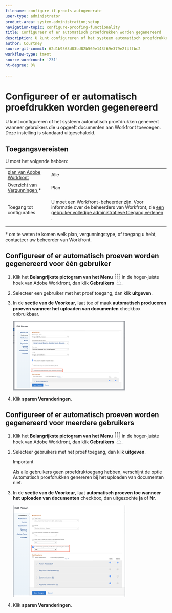 ```yaml
---
filename: configure-if-proofs-autogenerate
user-type: administrator
product-area: system-administration;setup
navigation-topic: configure-proofing-functionality
title: Configureer of er automatisch proefdrukken worden gegenereerd
description: U kunt configureren of het systeem automatisch proefdrukken genereert wanneer gebruikers die u opgeeft documenten aan Workfront toevoegen. Deze instelling is standaard uitgeschakeld.
author: Courtney
source-git-commit: 62d1b9563d83bd82b569e143f69e379e2f4ffbc2
workflow-type: tm+mt
source-wordcount: '231'
ht-degree: 0%

---
```



# Configureer of er automatisch proefdrukken worden gegenereerd

U kunt configureren of het systeem automatisch proefdrukken genereert wanneer gebruikers die u opgeeft documenten aan Workfront toevoegen. Deze instelling is standaard uitgeschakeld.

## Toegangsvereisten

U moet het volgende hebben:

<table style="table-layout:auto"> 
 <col> 
 <col> 
 <tbody> 
  <tr> 
   <td role="rowheader"><a href="https://www.workfront.com/plans" target="_blank"> plan van Adobe Workfront </a> </td> 
   <td>Alle</td> 
  </tr> 
  <tr> 
   <td role="rowheader"><a href="../../../administration-and-setup/add-users/access-levels-and-object-permissions/wf-licenses.md" class="MCXref xref"> Overzicht van Vergunningen </a>*</td> 
   <td>Plan</td> 
  </tr> 
  <tr> 
   <td role="rowheader">Toegang tot configuraties</td> 
   <td> <p>U moet een Workfront-beheerder zijn. Voor informatie over de beheerders van Workfront, zie <a href="../../../administration-and-setup/add-users/configure-and-grant-access/grant-a-user-full-administrative-access.md" class="MCXref xref"> een gebruiker volledige administratieve toegang verlenen </a>.</p> </td> 
  </tr> 
 </tbody> 
</table>

&#42; om te weten te komen welk plan, vergunningstype, of toegang u hebt, contacteer uw beheerder van Workfront.

## Configureer of er automatisch proeven worden gegenereerd voor één gebruiker

1. Klik het **Belangrijkste pictogram van het Menu** ![](assets/main-menu-icon.png) in de hoger-juiste hoek van Adobe Workfront, dan klik **Gebruikers** ![](assets/users-icon-in-main-menu.png).
1. Selecteer een gebruiker met het proef toegang, dan klik **uitgeven**.
1. In de **sectie van de Voorkeur**, laat toe of maak **automatisch produceren proeven wanneer het uploaden van documenten** checkbox onbruikbaar.

   ![](assets/autogenerate-proofs-350x216.png)

1. Klik **sparen Veranderingen**.

## Configureer of er automatisch proeven worden gegenereerd voor meerdere gebruikers

1. Klik het **Belangrijkste pictogram van het Menu** ![](assets/main-menu-icon.png) in de hoger-juiste hoek van Adobe Workfront, dan klik **Gebruikers** ![](assets/users-icon-in-main-menu.png).
1. Selecteer gebruikers met het proef toegang, dan klik **uitgeven**.

   >[!IMPORTANT]
   >
   >Als alle gebruikers geen proefdruktoegang hebben, verschijnt de optie Automatisch proefdrukken genereren bij het uploaden van documenten niet.

1. In de **sectie van de Voorkeur**, laat **automatisch proeven toe wanneer het uploaden van documenten** checkbox, dan uitgezochte **ja** of **Nr**.

   ![](assets/autogenerate-proofs-bulk-350x285.png)

1. Klik **sparen Veranderingen**.

